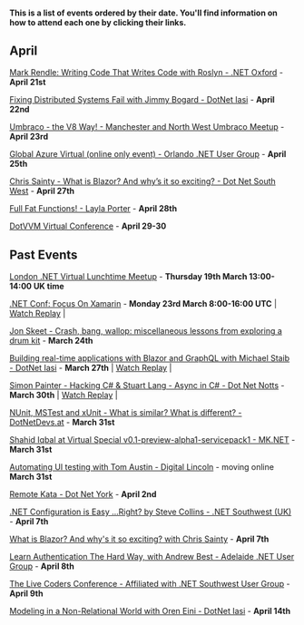 #### This is a list of events ordered by their date. You'll find information on how to attend each one by clicking their links.

## April

[Mark Rendle: Writing Code That Writes Code with Roslyn - .NET Oxford](https://www.meetup.com/dotnetoxford/events/269032612/) - **April 21st**

[Fixing Distributed Systems Fail with Jimmy Bogard - DotNet Iasi](https://www.meetup.com/DotNetIasi/events/269909772/) - **April 22nd**

[Umbraco - the V8 Way! - Manchester and North West Umbraco Meetup](https://www.meetup.com/Manchester-Umbraco-Meetup/events/269836055/) - **April 23rd**

[Global Azure Virtual (online only event) - Orlando .NET User Group](https://www.meetup.com/ONETUG/events/267816898) - **April 25th**

[Chris Sainty - What is Blazor? And why’s it so exciting? - Dot Net South West](https://t.co/fZIo23IKGW?amp=1) - **April 27th**

[Full Fat Functions! - Layla Porter](https://www.meetup.com/Birmingham-DotNet-And-Xamarin-User-Group/events/264156464) - **April 28th**

[DotVVM Virtual Conference](https://www.dotvvm.com/blog/71/Save-the-date-of-DotVVM-Virtual-Conference-April-29-30) - **April 29-30**

## Past Events

[London .NET Virtual Lunchtime Meetup](https://t.co/NlrEmakC6G?amp=1) - **Thursday 19th March 13:00-14:00 UK time**

[.NET Conf: Focus On Xamarin](https://devblogs.microsoft.com/xamarin/xamarin-conf-one-week-away) - **Monday 23rd March 8:00-16:00 UTC** | [Watch Replay](https://www.youtube.com/playlist?list=PLdo4fOcmZ0oW4W_qQr_dlnKtAfTB0Ezl9) |

[Jon Skeet - Crash, bang, wallop: miscellaneous lessons from exploring a drum kit](https://www.meetup.com/Birmingham-DotNet-And-Xamarin-User-Group/events/263970470/) - **March 24th**

[Building real-time applications with Blazor and GraphQL with Michael Staib - DotNet Iasi](https://www.meetup.com/DotNetIasi/events/269455344/) - **March 27th** | [Watch Replay](https://www.youtube.com/watch?v=fFuyidMUsww) |

[Simon Painter - Hacking C# & Stuart Lang - Async in C# - Dot Net Notts](https://www.meetup.com/dotnetnotts/events/269642073/) - **March 30th** | [Watch Replay](https://www.youtube.com/watch?v=BXxUvMehbE4&feature=emb_logo) |

[NUnit, MSTest and xUnit - What is similar? What is different? - DotNetDevs.at](https://www.meetup.com/dotnet-austria/events/269280721/) - **March 31st**

[Shahid Iqbal at Virtual Special v0.1-preview-alpha1-servicepack1 - MK.NET](https://t.co/oF88oTlOB1?amp=1) - **March 31st**

[Automating UI testing with Tom Austin - Digital Lincoln](https://www.digitallincoln.co.uk/events-list/2020/3/automating-ui-testing) - moving online **March 31st**

[Remote Kata - Dot Net York](https://www.meetup.com/dotnetYork/events/269346476/) - **April 2nd**

[.NET Configuration is Easy ...Right? by Steve Collins - .NET Southwest (UK)](https://www.meetup.com/dotnetsouthwest/events/269724664/) - **April 7th**

[What is Blazor? And why's it so exciting? with Chris Sainty](https://www.meetup.com/dotnetsheff/events/269742837/) - **April 7th**

[Learn Authentication The Hard Way, with Andrew Best - Adelaide .NET User Group](https://www.meetup.com/en-AU/Adelaide-dotNET/events/269471859/) - **April 8th**

[The Live Coders Conference - Affiliated with .NET Southwest User Group](https://www.meetup.com/dotnetsouthwest/events/269525151/) - **April 9th**

[Modeling in a Non-Relational World with Oren Eini - DotNet Iasi](https://www.meetup.com/DotNetIasi/events/269767513/) - **April 14th**
